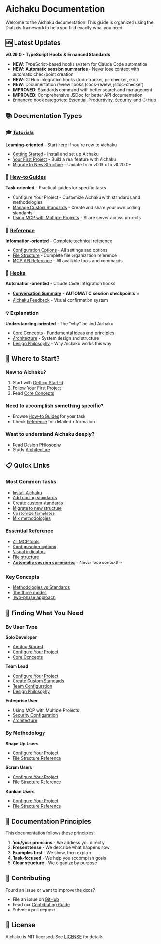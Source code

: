 # Aichaku Documentation

Welcome to the Aichaku documentation! This guide is organized using the Diátaxis framework to help you find exactly what you need.

## 🆕 Latest Updates

**v0.29.0 - TypeScript Hooks & Enhanced Standards**
- **NEW**: TypeScript-based hooks system for Claude Code automation
- **NEW**: **Automatic session summaries** - Never lose context with automatic checkpoint creation
- **NEW**: GitHub integration hooks (todo-tracker, pr-checker, etc.)
- **NEW**: Documentation review hooks (docs-review, jsdoc-checker)
- **IMPROVED**: Standards command with better search and management
- **IMPROVED**: Comprehensive JSDoc for better API documentation
- Enhanced hook categories: Essential, Productivity, Security, and GitHub

## 📚 Documentation Types

### 🎓 [Tutorials](tutorials/)
**Learning-oriented** - Start here if you're new to Aichaku

- [Getting Started](tutorials/getting-started.md) - Install and set up Aichaku
- [Your First Project](tutorials/first-project.md) - Build a real feature with Aichaku
- [Migrate to New Structure](tutorials/migrate-to-new-structure.md) - Update from v0.19.x to v0.20.0+

### 🔧 [How-to Guides](how-to/)
**Task-oriented** - Practical guides for specific tasks

- [Configure Your Project](how-to/configure-project.md) - Customize Aichaku with standards and methodologies
- [Manage Custom Standards](how-to/manage-custom-standards.md) - Create and share your own coding standards
- [Using MCP with Multiple Projects](how-to/use-mcp-with-multiple-projects.md) - Share server across projects

### 📖 [Reference](reference/)
**Information-oriented** - Complete technical reference

- [Configuration Options](reference/configuration-options.md) - All settings and options
- [File Structure](reference/file-structure.md) - Complete file organization reference
- [MCP API Reference](reference/mcp-api.md) - All available tools and commands

### 🔗 [Hooks](hooks/)
**Automation-oriented** - Claude Code integration hooks

- [**Conversation Summary**](hooks/conversation-summary.md) - **AUTOMATIC session checkpoints** ⭐
- [Aichaku Feedback](hooks/aichaku-feedback.md) - Visual confirmation system

### 💡 [Explanation](explanation/)
**Understanding-oriented** - The "why" behind Aichaku

- [Core Concepts](explanation/core-concepts.md) - Fundamental ideas and principles
- [Architecture](explanation/architecture.md) - System design and structure
- [Design Philosophy](explanation/design-philosophy.md) - Why Aichaku works this way

## 🚀 Where to Start?

### New to Aichaku?
1. Start with [Getting Started](tutorials/getting-started.md)
2. Follow [Your First Project](tutorials/first-project.md)
3. Read [Core Concepts](explanation/core-concepts.md)

### Need to accomplish something specific?
- Browse [How-to Guides](how-to/) for your task
- Check [Reference](reference/) for detailed information

### Want to understand Aichaku deeply?
- Read [Design Philosophy](explanation/design-philosophy.md)
- Study [Architecture](explanation/architecture.md)

## 📋 Quick Links

### Most Common Tasks
- [Install Aichaku](tutorials/getting-started.md#step-1-install-aichaku)
- [Add coding standards](how-to/configure-project.md#add-or-remove-coding-standards)
- [Create custom standards](how-to/manage-custom-standards.md)
- [Migrate to new structure](tutorials/migrate-to-new-structure.md)
- [Customize templates](how-to/configure-project.md#customize-methodology-templates)
- [Mix methodologies](explanation/core-concepts.md#methodology-inclusive)

### Essential Reference
- [All MCP tools](reference/mcp-api.md)
- [Configuration options](reference/configuration-options.md)
- [Visual indicators](reference/configuration-options.md#visual-indicators)
- [File structure](reference/file-structure.md)
- [**Automatic session summaries**](hooks/conversation-summary.md) - Never lose context! ⭐

### Key Concepts
- [Methodologies vs Standards](explanation/core-concepts.md#the-fundamental-design-principle)
- [The three modes](explanation/core-concepts.md#the-three-modes)
- [Two-phase approach](explanation/core-concepts.md#the-two-phase-approach)

## 🎯 Finding What You Need

### By User Type

**Solo Developer**
- [Getting Started](tutorials/getting-started.md)
- [Configure Your Project](how-to/configure-project.md)
- [Core Concepts](explanation/core-concepts.md)

**Team Lead**
- [Configure Your Project](how-to/configure-project.md)
- [Create Custom Standards](how-to/manage-custom-standards.md)
- [Team Configuration](how-to/configure-project.md#set-up-team-configurations)
- [Design Philosophy](explanation/design-philosophy.md)

**Enterprise User**
- [Using MCP with Multiple Projects](how-to/use-mcp-with-multiple-projects.md)
- [Security Configuration](how-to/configure-project.md#configure-security-standards)
- [Architecture](explanation/architecture.md)

### By Methodology

**Shape Up Users**
- [Configure Your Project](how-to/configure-project.md)
- [File Structure Reference](reference/file-structure.md)

**Scrum Users**
- [Configure Your Project](how-to/configure-project.md)
- [File Structure Reference](reference/file-structure.md)

**Kanban Users**
- [Configure Your Project](how-to/configure-project.md)
- [File Structure Reference](reference/file-structure.md)

## 📝 Documentation Principles

This documentation follows these principles:

1. **You/your pronouns** - We address you directly
2. **Present tense** - We describe what happens now
3. **Examples first** - We show, then explain
4. **Task-focused** - We help you accomplish goals
5. **Clear structure** - We organize by purpose

## 🤝 Contributing

Found an issue or want to improve the docs?
- File an issue on [GitHub](https://github.com/RickCogley/aichaku/issues)
- Read our [Contributing Guide](../CONTRIBUTING.md)
- Submit a pull request

## 📄 License

Aichaku is MIT licensed. See [LICENSE](../LICENSE) for details.